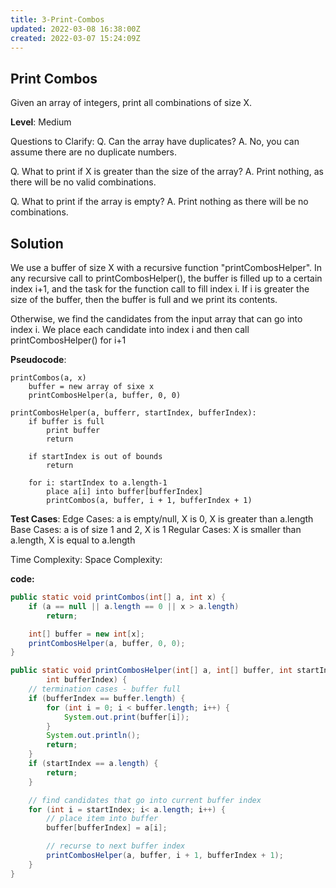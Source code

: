 ```yaml
---
title: 3-Print-Combos
updated: 2022-03-08 16:38:00Z
created: 2022-03-07 15:24:09Z
---
```


## Print Combos

Given an array of integers, print all combinations of size X.

**Level**: Medium

Questions to Clarify:
Q. Can the array have duplicates?
A. No, you can assume there are no duplicate numbers.

Q. What to print if X is greater than the size of the array?
A. Print nothing, as there will be no valid combinations.

Q. What to print if the array is empty?
A. Print nothing as there will be no combinations.

## Solution

We use a buffer of size X with a recursive function "printCombosHelper".
In any recursive call to printCombosHelper(), the buffer is filled up to a certain index i+1, and the task for the function call to fill index i. If i is greater the size of the buffer, then the buffer is full and we print its contents.

Otherwise, we find the candidates from the input array that can go into index i. We place each candidate into index i and then call printCombosHelper() for i+1

**Pseudocode**:

```
printCombos(a, x)
    buffer = new array of sixe x
    printCombosHelper(a, buffer, 0, 0)

printCombosHelper(a, bufferr, startIndex, bufferIndex):
    if buffer is full
        print buffer
        return

    if startIndex is out of bounds
        return
    
    for i: startIndex to a.length-1
        place a[i] into buffer[bufferIndex]
        printCombos(a, buffer, i + 1, bufferIndex + 1)
```

**Test Cases**:
Edge Cases: a is empty/null, X is 0, X is greater than a.length
Base Cases: a is of size 1 and 2, X is 1
Regular Cases: X is smaller than a.length, X is equal to a.length

Time Complexity:
Space Complexity:

**code:**

```java
public static void printCombos(int[] a, int x) {
    if (a == null || a.length == 0 || x > a.length)
        return;

    int[] buffer = new int[x];
    printCombosHelper(a, buffer, 0, 0);
}

public static void printCombosHelper(int[] a, int[] buffer, int startIndex,
        int bufferIndex) {
    // termination cases - buffer full
    if (bufferIndex == buffer.length) {
        for (int i = 0; i < buffer.length; i++) {
            System.out.print(buffer[i]);
        }
        System.out.println();
        return;
    }
    if (startIndex == a.length) {
        return;
    }

    // find candidates that go into current buffer index
    for (int i = startIndex; i< a.length; i++) {
        // place item into buffer
        buffer[bufferIndex] = a[i];

        // recurse to next buffer index
        printCombosHelper(a, buffer, i + 1, bufferIndex + 1);
    }
}
```